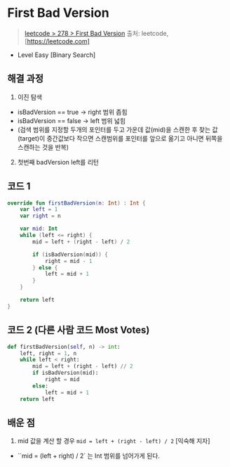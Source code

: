 # First Bad Version

> [leetcode > 278 > First Bad Version](https://leetcode.com/problems/first-bad-version)
> 출처: leetcode, [https://leetcode.com]

- Level Easy [Binary Search]

## 해결 과정

1. 이진 탐색
 - isBadVersion == true -> right 범위 좁힘
 - isBadVersion == false -> left 범위 넓힘
 - (검색 범위를 지정할 두개의 포인터를 두고 가운데 값(mid)을 스캔한 후 찾는 값(target)이 중간값보다 작으면 스캔범위를 포인터를 앞으로 옮기고 아니면 뒤쪽을 스캔하는 것을 반복)
2. 첫번째 badVersion left를 리턴


## 코드 1

```kotlin
override fun firstBadVersion(n: Int) : Int {
    var left = 1
    var right = n

    var mid: Int
    while (left <= right) {
        mid = left + (right - left) / 2

        if (isBadVersion(mid)) {
            right = mid - 1
        } else {
            left = mid + 1
        }
    }

    return left
}
```

## 코드 2 (다른 사람 코드 Most Votes)

```python
def firstBadVersion(self, n) -> int:
    left, right = 1, n
    while left < right:
        mid = left + (right - left) // 2
        if isBadVersion(mid):
            right = mid
        else:
            left = mid + 1
    return left
```

## 배운 점
1. mid 값을 계산 할 경우 `mid = left + (right - left) / 2` [익숙해 지자]
 - ``mid = (left + right) / 2` 는 Int 범위를 넘어가게 된다.


